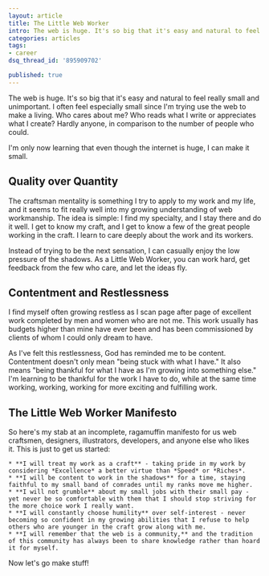 ```yaml
---
layout: article
title: The Little Web Worker
intro: The web is huge. It's so big that it's easy and natural to feel really small and unimportant. How do we break in and make a difference?
categories: articles
tags:
- career
dsq_thread_id: '895909702'

published: true
---
```



The web is huge. It's so big that it's easy and natural to feel really small and unimportant. I often feel especially small since I'm trying use the web to make a living. Who cares about me? Who reads what I write or appreciates what I create? Hardly anyone, in comparison to the number of people who could.

I'm only now learning that even though the internet is huge, I can make it small.

## Quality over Quantity

The craftsman mentality is something I try to apply to my work and my life, and it seems to fit really well into my growing understanding of web workmanship. The idea is simple: I find my specialty, and I stay there and do it well. I get to know my craft, and I get to know a few of the great people working in the craft. I learn to care deeply about the work and its workers.

Instead of trying to be the next sensation, I can casually enjoy the low pressure of the shadows. As a Little Web Worker, you can work hard, get feedback from the few who care, and let the ideas fly.

## Contentment and Restlessness

I find myself often growing restless as I scan page after page of excellent work completed by men and women who are not me. This work usually has budgets higher than mine have ever been and has been commissioned by clients of whom I could only dream to have.

As I've felt this restlessness, God has reminded me to be content. Contentment doesn't only mean "being stuck with what I have." It also means "being thankful for what I have as I'm growing into something else." I'm learning to be thankful for the work I have to do, while at the same time working, working, working for more exciting and fulfilling work.

## The Little Web Worker Manifesto

So here's my stab at an incomplete, ragamuffin manifesto for us web craftsmen, designers, illustrators, developers, and anyone else who likes it. This is just to get us started:

	* **I will treat my work as a craft** - taking pride in my work by considering *Excellence* a better virtue than *Speed* or *Riches*.
	* **I will be content to work in the shadows** for a time, staying faithful to my small band of comrades until my ranks move me higher.
	* **I will not grumble** about my small jobs with their small pay - yet never be so comfortable with them that I should stop striving for the more choice work I really want.
	* **I will constantly choose humility** over self-interest - never becoming so confident in my growing abilities that I refuse to help others who are younger in the craft grow along with me.
	* **I will remember that the web is a community,** and the tradition of this community has always been to share knowledge rather than hoard it for myself.

Now let's go make stuff!